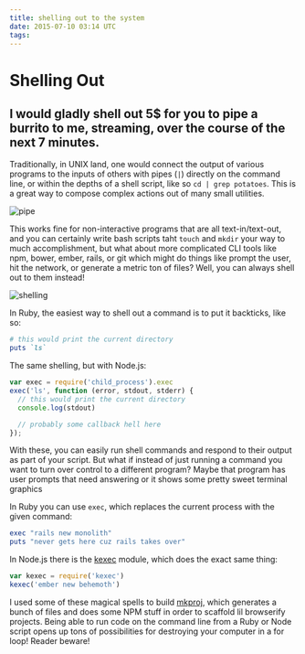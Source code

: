 ```yaml
---
title: shelling out to the system
date: 2015-07-10 03:14 UTC
tags:
---
```


# Shelling Out
## I would gladly shell out 5$ for you to pipe a burrito to me, streaming, over the course of the next 7 minutes.

Traditionally, in UNIX land, one would connect the output of various programs to the inputs of others with pipes (`|`) directly on the command line, or within the depths of a shell script, like so `cd | grep potatoes`. This is a great way to compose complex actions out of many small utilities.

![pipe](pipe.png)

This works fine for non-interactive programs that are all text-in/text-out, and you can certainly write bash scripts taht `touch` and `mkdir` your way to much accomplishment, but what about  more complicated CLI tools like npm, bower, ember, rails, or git which might do things like prompt the user, hit the network, or generate a metric ton of files? Well, you can always shell out to them instead!

![shelling](shelling.png)

In Ruby, the easiest way to shell out a command is to put it backticks, like so:

```ruby
# this would print the current directory
puts `ls`
```

The same shelling, but with Node.js:

```javascript
var exec = require('child_process').exec
exec('ls', function (error, stdout, stderr) {
  // this would print the current directory
  console.log(stdout)

  // probably some callback hell here
});
```

With these, you can easily run shell commands and respond to their output as part of your script. But what if instead of just running a command you want to turn over control to a different program? Maybe that program has user prompts that need answering or it shows some pretty sweet terminal graphics

In Ruby you can use `exec`, which replaces the current process with the given command:

```ruby
exec "rails new monolith"
puts "never gets here cuz rails takes over"
```

In Node.js there is the [kexec](https://www.npmjs.com/package/kexec) module, which does the exact same thing:

```javascript
var kexec = require('kexec')
kexec('ember new behemoth')
```

I used some of these magical spells to build [mkproj](https://github.com/coleww/mkproj), which generates a bunch of files and does some NPM stuff in order to scaffold lil browserify projects. Being able to run code on the command line from a Ruby or Node script opens up tons of possibilities for destroying your computer in a for loop! Reader beware!